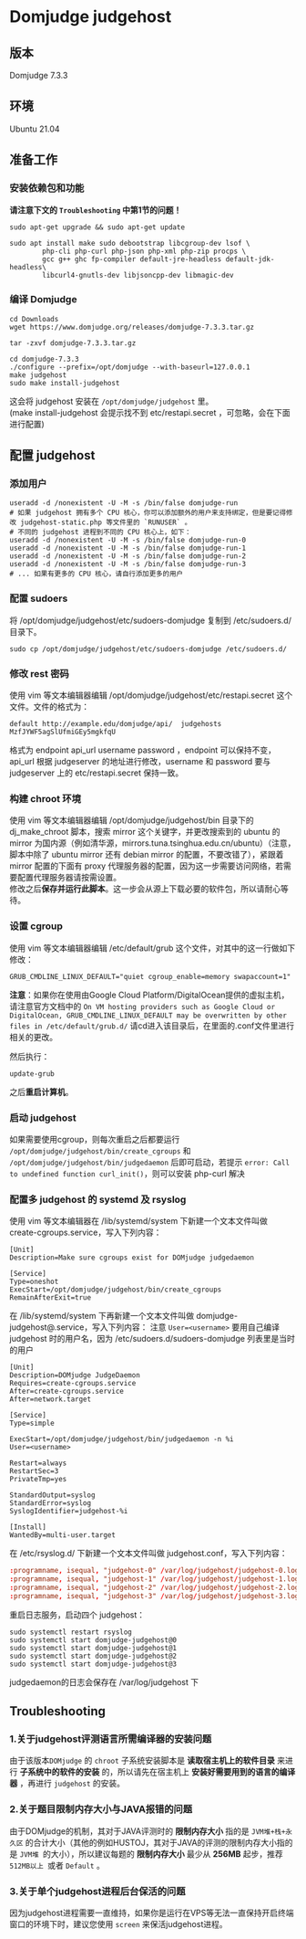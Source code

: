 # Domjudge judgehost

## 版本

Domjudge 7.3.3

## 环境

Ubuntu 21.04

## 准备工作

### 安装依赖包和功能

**请注意下文的 `Troubleshooting` 中第1节的问题！**

```shell
sudo apt-get upgrade && sudo apt-get update
```

```shell
sudo apt install make sudo debootstrap libcgroup-dev lsof \
        php-cli php-curl php-json php-xml php-zip procps \
        gcc g++ ghc fp-compiler default-jre-headless default-jdk-headless\
        libcurl4-gnutls-dev libjsoncpp-dev libmagic-dev
```

### 编译 Domjudge

```shell
cd Downloads
wget https://www.domjudge.org/releases/domjudge-7.3.3.tar.gz
```

```shell
tar -zxvf domjudge-7.3.3.tar.gz
```

```shell
cd domjudge-7.3.3
./configure --prefix=/opt/domjudge --with-baseurl=127.0.0.1
make judgehost
sudo make install-judgehost
```

这会将 judgehost 安装在 `/opt/domjudge/judgehost` 里。  
(make install-judgehost 会提示找不到 etc/restapi.secret ，可忽略，会在下面进行配置)

## 配置 judgehost

### 添加用户

```shell
useradd -d /nonexistent -U -M -s /bin/false domjudge-run
# 如果 judgehost 拥有多个 CPU 核心，你可以添加额外的用户来支持绑定，但是要记得修改 judgehost-static.php 等文件里的 `RUNUSER` 。
# 不同的 judgehost 进程到不同的 CPU 核心上，如下：
useradd -d /nonexistent -U -M -s /bin/false domjudge-run-0
useradd -d /nonexistent -U -M -s /bin/false domjudge-run-1
useradd -d /nonexistent -U -M -s /bin/false domjudge-run-2
useradd -d /nonexistent -U -M -s /bin/false domjudge-run-3
# ... 如果有更多的 CPU 核心，请自行添加更多的用户
```

### 配置 sudoers

将 /opt/domjudge/judgehost/etc/sudoers-domjudge 复制到 /etc/sudoers.d/ 目录下。

```shell
sudo cp /opt/domjudge/judgehost/etc/sudoers-domjudge /etc/sudoers.d/
```

### 修改 rest 密码

使用 vim 等文本编辑器编辑 /opt/domjudge/judgehost/etc/restapi.secret 这个文件。文件的格式为：

```text
default http://example.edu/domjudge/api/  judgehosts  MzfJYWF5agSlUfmiGEy5mgkfqU
```

格式为 endpoint api_url username password ，endpoint 可以保持不变，api_url 根据 judgeserver 的地址进行修改，username 和 password 要与 judgeserver 上的 etc/restapi.secret 保持一致。

### 构建 chroot 环境

使用 vim 等文本编辑器编辑 /opt/domjudge/judgehost/bin 目录下的 dj_make_chroot 脚本，搜索 mirror 这个关键字，并更改搜索到的 ubuntu 的 mirror 为国内源（例如清华源，mirrors.tuna.tsinghua.edu.cn/ubuntu）（注意，脚本中除了 ubuntu mirror 还有 debian mirror 的配置，不要改错了），紧跟着 mirror 配置的下面有 proxy 代理服务器的配置，因为这一步需要访问网络，若需要配置代理服务器请按需设置。  
修改之后**保存并运行此脚本**。这一步会从源上下载必要的软件包，所以请耐心等待。

### 设置 cgroup

使用 vim 等文本编辑器编辑 /etc/default/grub 这个文件，对其中的这一行做如下修改：

```shell
GRUB_CMDLINE_LINUX_DEFAULT="quiet cgroup_enable=memory swapaccount=1"
```


**注意**：如果你在使用由Google Cloud Platform/DigitalOcean提供的虚拟主机，请注意官方文档中的 `On VM hosting providers such as Google Cloud or DigitalOcean, GRUB_CMDLINE_LINUX_DEFAULT may be overwritten by other files in /etc/default/grub.d/` 请cd进入该目录后，在里面的.conf文件里进行相关的更改。


然后执行：

```shell
update-grub
```

之后**重启计算机**。

### 启动 judgehost

如果需要使用cgroup，则每次重启之后都要运行 `/opt/domjudge/judgehost/bin/create_cgroups` 和 `/opt/domjudge/judgehost/bin/judgedaemon` 后即可启动，若提示 `error: Call to undefined function curl_init()`，则可以安装 php-curl 解决  


### 配置多 judgehost 的 systemd 及 rsyslog

使用 vim 等文本编辑器在 /lib/systemd/system 下新建一个文本文件叫做 create-cgroups.service，写入下列内容：

```shell
[Unit]
Description=Make sure cgroups exist for DOMjudge judgedaemon

[Service]
Type=oneshot
ExecStart=/opt/domjudge/judgehost/bin/create_cgroups
RemainAfterExit=true
```

在 /lib/systemd/system 下再新建一个文本文件叫做 domjudge-judgehost@.service，写入下列内容：
注意 `User=<username>` 要用自己编译 judgehost 时的用户名，因为 /etc/sudoers.d/sudoers-domjudge 列表里是当时的用户

```shell
[Unit]
Description=DOMjudge JudgeDaemon
Requires=create-cgroups.service
After=create-cgroups.service
After=network.target

[Service]
Type=simple

ExecStart=/opt/domjudge/judgehost/bin/judgedaemon -n %i
User=<username>

Restart=always
RestartSec=3
PrivateTmp=yes

StandardOutput=syslog
StandardError=syslog
SyslogIdentifier=judgehost-%i

[Install]
WantedBy=multi-user.target
```

在 /etc/rsyslog.d/ 下新建一个文本文件叫做 judgehost.conf，写入下列内容：

```conf
:programname, isequal, "judgehost-0" /var/log/judgehost/judgehost-0.log
:programname, isequal, "judgehost-1" /var/log/judgehost/judgehost-1.log
:programname, isequal, "judgehost-2" /var/log/judgehost/judgehost-2.log
:programname, isequal, "judgehost-3" /var/log/judgehost/judgehost-3.log
```

重启日志服务，启动四个 judgehost：

```shell
sudo systemctl restart rsyslog
sudo systemctl start domjudge-judgehost@0
sudo systemctl start domjudge-judgehost@1
sudo systemctl start domjudge-judgehost@2
sudo systemctl start domjudge-judgehost@3
```

judgedaemon的日志会保存在 /var/log/judgehost 下

## Troubleshooting

### 1.关于judgehost评测语言所需编译器的安装问题

由于该版本`DOMjudge` 的 `chroot` 子系统安装脚本是 **读取宿主机上的软件目录** 来进行 **子系统中的软件的安装** 的，所以请先在宿主机上 **安装好需要用到的语言的编译器** ，再进行 `judgehost` 的安装。

### 2.关于题目限制内存大小与JAVA报错的问题

由于DOMjudge的机制，其对于JAVA评测时的 **限制内存大小** 指的是 `JVM堆+栈+永久区` 的合计大小（其他的例如HUSTOJ，其对于JAVA的评测的限制内存大小指的是 `JVM堆 `的大小），所以建议每题的 **限制内存大小** 最少从 **256MB** 起步，推荐 `512MB以上 `或者 `Default` 。

### 3.关于单个judgehost进程后台保活的问题

因为judgehost进程需要一直维持，如果你是运行在VPS等无法一直保持开启终端窗口的环境下时，建议您使用 `screen` 来保活judgehost进程。
